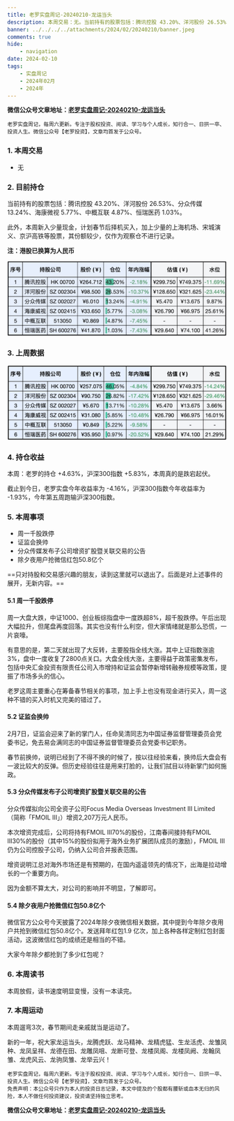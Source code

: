 ```yaml
---
title: 老罗实盘周记-20240210-龙运当头
description: 本周交易：无。当前持有的股票包括：腾讯控股 43.20%、洋河股份 26.53%、分众传媒 13.24%、海康微视 5.77%、中概互联 4.87%、恒瑞医药 1.03%。此外，本周新入少量现金，计划春节后择机买入，加上少量的上海机场、宋城演义、京沪高铁等股票，其份额较少，仅作为观察仓不进行记录。
banner: ../../../../attachments/2024/02/20240210/banner.jpeg
comments: true
hide:
    - navigation
date: 2024-02-10
tags:
    - 实盘周记
    - 2024年02月
    - 2024年
---
```


__微信公众号文章地址：[老罗实盘周记-20240210-龙运当头](https://mp.weixin.qq.com/s/I71fEE15wql7lyUCergPGw)__

```
老罗实盘周记，每周六更新。专注于股权投资、阅读、学习与个人成长，知行合一、日拱一卒、投资人生。微信公众号【老罗投资】，文章均首发于公众号。
```

### 1. 本周交易

+ 无

### 2. 目前持仓

当前持有的股票包括：腾讯控股 43.20%、洋河股份 26.53%、分众传媒 13.24%、海康微视 5.77%、中概互联 4.87%、恒瑞医药 1.03%。

此外，本周新入少量现金，计划春节后择机买入，加上少量的上海机场、宋城演义、京沪高铁等股票，其份额较少，仅作为观察仓不进行记录。

**注：港股已换算为人民币**

![目前持仓](../../../attachments/2024/02/20240210/1.jpg)

### 3. 上周数据

![上周数据](../../../attachments/2024/02/20240210/2.jpg)

### 4. 持仓收益

本周：老罗的持仓 <span class="red">+4.63%</span>，沪深300指数 <span class="red">+5.83%</span>，本周真的是跌宕起伏。

截止到今日，老罗实盘今年收益率为 <span class="green">-4.16%</span>，沪深300指数今年收益率为 <span class="green">-1.93%</span>，今年第五周跑输沪深300指数。

### 5. 本周事项

+ 周一千股跌停
+ 证监会换帅
+ 分众传媒发布子公司增资扩股暨关联交易的公告
+ 除夕夜用户抢微信红包50.8亿个

==只对持股和交易感兴趣的朋友，读到这里就可以退出了。后面是对上述事件的展开，无新内容。==

#### 5.1 周一千股跌停

周一大盘大跌，中证1000、创业板综指盘中一度跌超8%，超千股跌停。午后出现大幅拉升，但尾盘再度回落。其实也没有什么利空，但大家情绪就是那么恐慌，一片哀嚎。

有意思的是，第二天就出现了大反转，主要股指全线大涨。其中上证指数涨逾3%，盘中一度收复了2800点关口。大盘全线大涨，主要得益于政策密集发布，包括中央汇金投资有限责任公司入市增持和证监会暂停新增转融券规模等政策，提振了市场多头的信心。

老罗这周主要重心在筹备春节相关的事项，加上手上也没有现金进行买入，周一这种不错的买入时机又完美的错过了。

#### 5.2 证监会换帅

2月7日，证监会迎来了新的掌门人，任命吴清同志为中国证券监督管理委员会党委书记，免去易会满同志的中国证券监督管理委员会党委书记职务。

春节前换帅，说明已经到了不得不换的时候了，按以往经验来看，换帅后大盘会有一波比较大的反弹。但历史经验往往是用来打脸的，让我们拭目以待新掌门如何施政。

#### 5.3 分众传媒发布子公司增资扩股暨关联交易的公告

分众传媒拟向公司全资子公司Focus Media Overseas Investment III Limited（简称「FMOIL III」）增资2,207万元人民币。

本次增资完成后，公司将持有FMOIL III70%的股份，江南春间接持有FMOIL III30%的股份（其中15%的股份拟用于海外业务扩展团队成员的激励），FMOIL III仍为公司控股子公司，仍纳入公司合并报表范围。

增资说明江总对海外市场还是有预期的，在国内遥遥领先的情况下，出海是拉动增长的一个重要方向。

因为金额不算太大，对公司的影响并不明显，了解即可。

#### 5.4 除夕夜用户抢微信红包50.8亿个

微信官方公众号今天披露了2024年除夕夜微信相关数据，其中提到今年除夕夜用户共抢到微信红包50.8亿个。发送拜年红包1.9 亿次，加上各种各样定制红包封面活动，这波微信红包的成绩还是相当的不错。

大家今年除夕都抢到了多少红包呢？

### 6. 本周读书

本周放假，读书速度明显变慢，没有一本读完。

### 7. 本周运动

本周遛弯3次，春节期间走亲戚就当是运动了。

新的一年，祝大家龙运当头，龙腾虎跃、龙马精神、龙精虎猛、生龙活虎、龙雏凤种、龙凤呈祥、龙德在田、龙雕凤咀、龙断可登、龙楼凤阁、龙楼凤阙、龙翰凤雏、龙虎风云、龙驹凤雏、龙举云兴！

```
老罗实盘周记，每周六更新。专注于股权投资、阅读、学习与个人成长，知行合一、日拱一卒、投资人生。微信公众号【老罗投资】，文章均首发于公众号。
免责声明：本公众号只作为本人的投资日志记录，本文中提及的个股都有腰斩或血本无归的风险，本人不做任何投资建议，投资请坚持独立思考。
```

__微信公众号文章地址：[老罗实盘周记-20240210-龙运当头](https://mp.weixin.qq.com/s/I71fEE15wql7lyUCergPGw)__